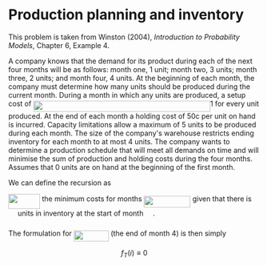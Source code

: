 # Production planning and inventory

This problem is taken from Winston (2004), _Introduction to Probability Models_,
Chapter 6, Example 4.

A company knows that the demand for its product during each of the next four 
months will be as follows: month one, 1 unit; month two, 3 units; month three, 
2 units; and month four, 4 units. At the beginning of each month, the company 
must determine how many units should be produced during the current month. 
During a month in which any units are produced, a setup cost of <img src="svgs/ffefe523cb7fb7d0027bc3d9137bacda.svg?invert_in_darkmode" align=middle width=354.16396785pt height=22.831056599999986pt/>1 for every unit produced. At the end 
of each month a holding cost of 50c per unit on hand is incurred. Capacity 
limitations allow a maximum of 5 units to be produced during each month. The 
size of the company's warehouse restricts ending inventory for each month to at 
most 4 units. The company wants to determine a production schedule that will 
meet all demands on time and will minimise the sum of production and holding 
costs during the four months. Assumes that 0 units are on hand at the beginning 
of the first month.

We can define the recursion as

<img src="svgs/27c94440bc8e96a968c0494742eed5dc.svg?invert_in_darkmode" align=middle width=63.334413449999985pt height=30.137058600000014pt/> the minimum costs for months <img src="svgs/7edd2f0291755879500154d495140e80.svg?invert_in_darkmode" align=middle width=93.15057344999998pt height=22.831056599999986pt/> given that
there is <img src="svgs/db08780ad2ba9746939e86b175ce5161.svg?invert_in_darkmode" align=middle width=14.79567374999999pt height=22.831056599999986pt/> units in inventory at the start of month <img src="svgs/2c81564e7f8fed1d9540fdb33c3889eb.svg?invert_in_darkmode" align=middle width=15.068545799999992pt height=22.831056599999986pt/>.

The formulation for <img src="svgs/7844a64f489e558876104e0124ca7b62.svg?invert_in_darkmode" align=middle width=69.87987929999998pt height=22.465723500000017pt/> (the end of month 4) is then simply
```math
f_T(i)\equiv 0
```